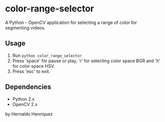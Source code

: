color-range-selector
====================

A Python - OpenCV application for selecting a range of color for segmenting videos.

## Usage

1. Run ``python color_range_selector``
2. Press 'space' for pause or play, 'r' for selecting color space BGR and 'h' for color space HSV.
3. Press 'esc' to exit.

## Dependencies

* Python 2.x
* OpenCV 2.x

by Hernaldo Henriquez
